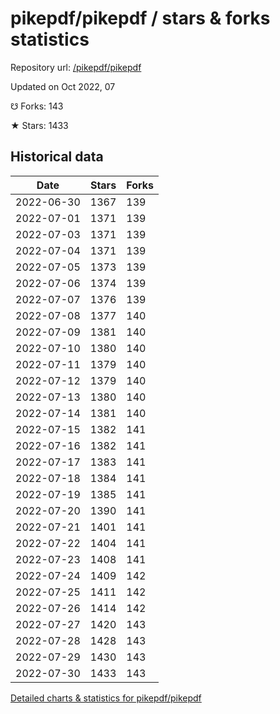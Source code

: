 # pikepdf/pikepdf / stars & forks statistics

Repository url: [/pikepdf/pikepdf](https://github.com/pikepdf/pikepdf)

Updated on Oct 2022, 07

☋ Forks: 143

★ Stars: 1433

## Historical data
| Date | Stars | Forks |
|------|-------|-------|
| 2022-06-30 | 1367 | 139 | 
| 2022-07-01 | 1371 | 139 | 
| 2022-07-03 | 1371 | 139 | 
| 2022-07-04 | 1371 | 139 | 
| 2022-07-05 | 1373 | 139 | 
| 2022-07-06 | 1374 | 139 | 
| 2022-07-07 | 1376 | 139 | 
| 2022-07-08 | 1377 | 140 | 
| 2022-07-09 | 1381 | 140 | 
| 2022-07-10 | 1380 | 140 | 
| 2022-07-11 | 1379 | 140 | 
| 2022-07-12 | 1379 | 140 | 
| 2022-07-13 | 1380 | 140 | 
| 2022-07-14 | 1381 | 140 | 
| 2022-07-15 | 1382 | 141 | 
| 2022-07-16 | 1382 | 141 | 
| 2022-07-17 | 1383 | 141 | 
| 2022-07-18 | 1384 | 141 | 
| 2022-07-19 | 1385 | 141 | 
| 2022-07-20 | 1390 | 141 | 
| 2022-07-21 | 1401 | 141 | 
| 2022-07-22 | 1404 | 141 | 
| 2022-07-23 | 1408 | 141 | 
| 2022-07-24 | 1409 | 142 | 
| 2022-07-25 | 1411 | 142 | 
| 2022-07-26 | 1414 | 142 | 
| 2022-07-27 | 1420 | 143 | 
| 2022-07-28 | 1428 | 143 | 
| 2022-07-29 | 1430 | 143 | 
| 2022-07-30 | 1433 | 143 | 


[Detailed charts & statistics for pikepdf/pikepdf](https://reviewgithub.com/rep/pikepdf/pikepdf)
